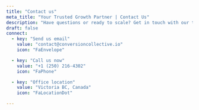 ```yaml
---
title: "Contact us"
meta_title: "Your Trusted Growth Partner | Contact Us"
description: "Have questions or ready to scale? Get in touch with our team—we’re here to help drive your success."
draft: false
connect:
  - key: "Send us email"
    value: "contact@conversioncollective.io"
    icon: "FaEnvelope"

  - key: "Call us now"
    value: "+1 (250) 216-4302"
    icon: "FaPhone"

  - key: "Office location"
    value: "Victoria BC, Canada"
    icon: "FaLocationDot"

---
```

